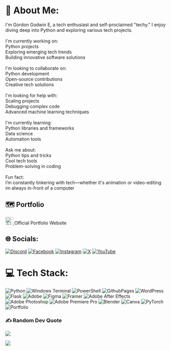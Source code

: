 # 💫 About Me:
I'm Gordon Godwin E, a tech enthusiast and self-proclaimed "techy." I enjoy diving deep into Python and exploring various tech projects.<br><br>I'm currently working on:<br>Python projects<br>Exploring emerging tech trends<br>Building innovative software solutions<br><br>I'm looking to collaborate on:<br>Python development<br>Open-source contributions<br>Creative tech solutions<br><br>I'm looking for help with:<br>Scaling projects<br>Debugging complex code<br>Advanced machine learning techniques<br><br>I'm currently learning:<br>Python libraries and frameworks<br>Data science<br>Automation tools<br><br>Ask me about:<br>Python tips and tricks<br>Cool tech tools<br>Problem-solving in coding<br><br>Fun fact:<br>I’m constantly tinkering with tech—whether it's animation or video-editing<br>im always in-front of a computer

## 🗺️ Portfolio
<a href="https://gordoncodez50.github.io/">
  <img src="https://framerusercontent.com/images/MjS0BO6Vzfsz8zjfCWlDGPGCn9w.png" alt="Official Website" width="24" height="24">
</a> Official Portfolio Website

## 🌐 Socials:
[![Discord](https://img.shields.io/badge/Discord-%237289DA.svg?logo=discord&logoColor=white)](https://discord.gg/gordon_ge) [![Facebook](https://img.shields.io/badge/Facebook-%231877F2.svg?logo=Facebook&logoColor=white)](https://facebook.com/GordonGEOfficial) [![Instagram](https://img.shields.io/badge/Instagram-%23E4405F.svg?logo=Instagram&logoColor=white)](https://instagram.com/GordonGEOfficial) [![X](https://img.shields.io/badge/X-black.svg?logo=X&logoColor=white)](https://x.com/GGEdacheril) [![YouTube](https://img.shields.io/badge/YouTube-%23FF0000.svg?logo=YouTube&logoColor=white)](https://youtube.com/@UCnLi6_Q-ltmnvFuKDxUzmnA) 

# 💻 Tech Stack:
![Python](https://img.shields.io/badge/python-3670A0?style=flat&logo=python&logoColor=ffdd54) ![Windows Terminal](https://img.shields.io/badge/Windows%20Terminal-%234D4D4D.svg?style=flat&logo=windows-terminal&logoColor=white) ![PowerShell](https://img.shields.io/badge/PowerShell-%235391FE.svg?style=flat&logo=powershell&logoColor=white) ![GithubPages](https://img.shields.io/badge/github%20pages-121013?style=flat&logo=github&logoColor=white) ![WordPress](https://img.shields.io/badge/WordPress-%23117AC9.svg?style=flat&logo=WordPress&logoColor=white) ![Flask](https://img.shields.io/badge/flask-%23000.svg?style=flat&logo=flask&logoColor=white) ![Adobe](https://img.shields.io/badge/adobe-%23FF0000.svg?style=flat&logo=adobe&logoColor=white) ![Figma](https://img.shields.io/badge/figma-%23F24E1E.svg?style=flat&logo=figma&logoColor=white) ![Framer](https://img.shields.io/badge/Framer-black?style=flat&logo=framer&logoColor=blue) ![Adobe After Effects](https://img.shields.io/badge/Adobe%20After%20Effects-9999FF.svg?style=flat&logo=Adobe%20After%20Effects&logoColor=white) ![Adobe Photoshop](https://img.shields.io/badge/adobe%20photoshop-%2331A8FF.svg?style=flat&logo=adobe%20photoshop&logoColor=white) ![Adobe Premiere Pro](https://img.shields.io/badge/Adobe%20Premiere%20Pro-9999FF.svg?style=flat&logo=Adobe%20Premiere%20Pro&logoColor=white) ![Blender](https://img.shields.io/badge/blender-%23F5792A.svg?style=flat&logo=blender&logoColor=white) ![Canva](https://img.shields.io/badge/Canva-%2300C4CC.svg?style=flat&logo=Canva&logoColor=white) ![PyTorch](https://img.shields.io/badge/PyTorch-%23EE4C2C.svg?style=flat&logo=PyTorch&logoColor=white) ![Portfolio](https://img.shields.io/badge/Portfolio-%23000000.svg?style=flat&logo=firefox&logoColor=#FF7139)

### ✍️ Random Dev Quote
![](https://quotes-github-readme.vercel.app/api?type=horizontal&theme=dark)

[![](https://visitcount.itsvg.in/api?id=GordonCodez50&icon=2&color=3)](https://visitcount.itsvg.in)

<!-- Proudly created with GPRM ( https://gprm.itsvg.in ) -->
